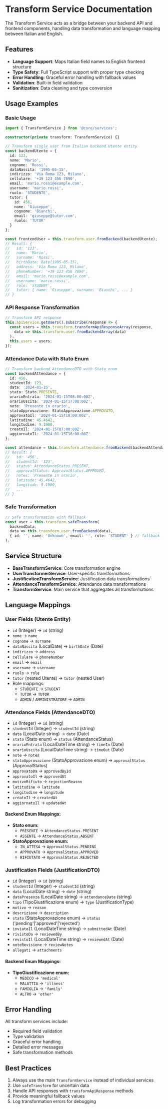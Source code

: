 # Transform Service Documentation

The Transform Service acts as a bridge between your backend API and frontend components, handling data transformation and language mapping between Italian and English.

## Features

- **Language Support**: Maps Italian field names to English frontend structure
- **Type Safety**: Full TypeScript support with proper type checking
- **Error Handling**: Graceful error handling with fallback values
- **Validation**: Built-in field validation
- **Sanitization**: Data cleaning and type conversion

## Usage Examples

### Basic Usage

```typescript
import { TransformService } from '@core/services';

constructor(private transform: TransformService) {}

// Transform single user from Italian backend Utente entity
const backendUtente = {
  id: 123,
  nome: 'Mario',
  cognome: 'Rossi',
  dataNascita: '1995-05-15',
  indirizzo: 'Via Roma 123, Milano',
  cellulare: '+39 123 456 7890',
  email: 'mario.rossi@example.com',
  username: 'mario.rossi',
  ruolo: 'STUDENTE',
  tutor: {
    id: 456,
    nome: 'Giuseppe',
    cognome: 'Bianchi',
    email: 'giuseppe@tutor.com',
    ruolo: 'TUTOR'
  }
};

const frontendUser = this.transform.user.fromBackend(backendUtente);
// Result: { 
//   id: '123', 
//   name: 'Mario', 
//   surname: 'Rossi', 
//   birthDate: Date(1995-05-15),
//   address: 'Via Roma 123, Milano',
//   phoneNumber: '+39 123 456 7890',
//   email: 'mario.rossi@example.com',
//   username: 'mario.rossi',
//   role: 'STUDENT',
//   tutor: { name: 'Giuseppe', surname: 'Bianchi', ... }
// }
```

### API Response Transformation

```typescript
// Transform API response
this.apiService.getUsers().subscribe(response => {
  const users = this.transform.transformApiResponseArray(response, 
    data => this.transform.user.fromBackendArray(data)
  );
  this.users = users;
});
```

### Attendance Data with Stato Enum

```typescript
// Transform backend AttendanceDTO with Stato enum
const backendAttendance = {
  id: 456,
  studentId: 123,
  data: '2024-01-15',
  stato: Stato.PRESENTE,
  orarioEntrata: '2024-01-15T08:00:00Z',
  orarioUscita: '2024-01-15T17:00:00Z',
  note: 'Presente in orario',
  statoApprovazione: StatoApprovazione.APPROVATO,
  approvatoIl: '2024-01-15T18:00:00Z',
  latitudine: 45.4642,
  longitudine: 9.1900,
  creatoIl: '2024-01-15T07:00:00Z',
  aggiornatoIl: '2024-01-15T18:00:00Z'
};

const attendance = this.transform.attendance.fromBackend(backendAttendance);
// Result: {
//   id: '456',
//   studentId: '123',
//   status: AttendanceStatus.PRESENT,
//   approvalStatus: ApprovalStatus.APPROVED,
//   notes: 'Presente in orario',
//   latitude: 45.4642,
//   longitude: 9.1900,
//   ...
// }
```

### Safe Transformation

```typescript
// Safe transformation with fallback
const user = this.transform.safeTransform(
  backendData,
  data => this.transform.user.fromBackend(data),
  { id: '', name: 'Unknown', email: '', role: 'STUDENT' } // fallback
);
```

## Service Structure

- **BaseTransformService**: Core transformation engine
- **UserTransformerService**: User-specific transformations
- **JustificationTransformService**: Justification data transformations
- **AttendanceTransformService**: Attendance data transformations
- **TransformService**: Main service that aggregates all transformations

## Language Mappings

### User Fields (Utente Entity)
- `id` (Integer) → `id` (string)
- `nome` → `name`
- `cognome` → `surname`
- `dataNascita` (LocalDate) → `birthDate` (Date)
- `indirizzo` → `address`
- `cellulare` → `phoneNumber`
- `email` → `email`
- `username` → `username`
- `ruolo` → `role`
- `tutor` (nested Utente) → `tutor` (nested User)
- Role mappings:
  - `STUDENTE` → `STUDENT`
  - `TUTOR` → `TUTOR`
  - `ADMIN` / `AMMINISTRATORE` → `ADMIN`

### Attendance Fields (AttendanceDTO)
- `id` (Integer) → `id` (string)
- `studentId` (Integer) → `studentId` (string)
- `data` (LocalDate string) → `date` (Date)
- `stato` (Stato enum) → `status` (AttendanceStatus)
- `orarioEntrata` (LocalDateTime string) → `timeIn` (Date)
- `orarioUscita` (LocalDateTime string) → `timeOut` (Date)
- `note` → `notes`
- `statoApprovazione` (StatoApprovazione enum) → `approvalStatus` (ApprovalStatus)
- `approvatoDa` → `approvedById`
- `approvatoIl` → `approvedAt`
- `motivoRifiuto` → `rejectionReason`
- `latitudine` → `latitude`
- `longitudine` → `longitude`
- `creatoIl` → `createdAt`
- `aggiornatoIl` → `updatedAt`

#### Backend Enum Mappings:
- **Stato enum:**
  - `PRESENTE` → `AttendanceStatus.PRESENT`
  - `ASSENTE` → `AttendanceStatus.ABSENT`
- **StatoApprovazione enum:**
  - `IN_ATTESA` → `ApprovalStatus.PENDING`
  - `APPROVATO` → `ApprovalStatus.APPROVED`
  - `RIFIUTATO` → `ApprovalStatus.REJECTED`

### Justification Fields (JustificationDTO)
- `id` (Integer) → `id` (string)
- `studentId` (Integer) → `studentId` (string) 
- `data` (LocalDate string) → `date` (string)
- `dataPresenza` (LocalDate string) → `attendanceDate` (string)
- `tipo` (TipoGiustificazione enum) → `type` (JustificationType)
- `motivo` → `reason`
- `descrizione` → `description`
- `stato` (StatoApprovazione enum) → `status` ('pending'|'approved'|'rejected')
- `inviatoIl` (LocalDateTime string) → `submittedAt` (Date)
- `rivistoDa` → `reviewedBy`
- `revistoIl` (LocalDateTime string) → `reviewedAt` (Date)
- `noteRevisione` → `reviewNotes`
- `allegati` → `attachments`

#### Backend Enum Mappings:
- **TipoGiustificazione enum:**
  - `MEDICO` → `'medical'`
  - `MALATTIA` → `'illness'`
  - `FAMIGLIA` → `'family'`
  - `ALTRO` → `'other'`

## Error Handling

All transform services include:
- Required field validation
- Type validation
- Graceful error handling
- Detailed error messages
- Safe transformation methods

## Best Practices

1. Always use the main `TransformService` instead of individual services
2. Use `safeTransform` for uncertain data
3. Handle API responses with `transformApiResponse` methods
4. Provide meaningful fallback values
5. Log transformation errors for debugging